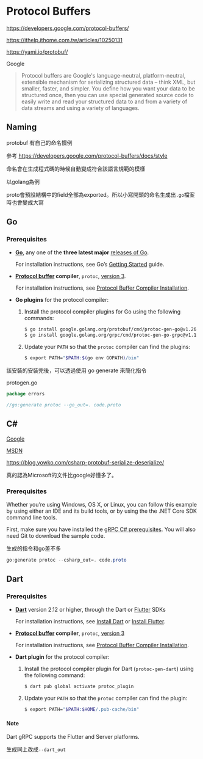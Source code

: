 # Protocol Buffers

https://developers.google.com/protocol-buffers/

https://ithelp.ithome.com.tw/articles/10250131

https://yami.io/protobuf/

Google

> Protocol buffers are Google's language-neutral, platform-neutral, extensible mechanism for serializing structured data – think XML, but smaller, faster, and simpler. You define how you want your data to be structured once, then you can use special generated source code to easily write and read your structured data to and from a variety of data streams and using a variety of languages.



## Naming

protobuf 有自己的命名慣例

參考 https://developers.google.com/protocol-buffers/docs/style



命名會在生成程式碼的時候自動變成符合該語言規範的模樣

以golang為例

proto會預設結構中的field全部為exported。所以小寫開頭的命名生成出`.go`檔案時也會變成大寫

## Go



### Prerequisites

- **[Go](https://golang.org/)**, any one of the **three latest major** [releases of Go](https://golang.org/doc/devel/release.html).

  For installation instructions, see Go’s [Getting Started](https://golang.org/doc/install) guide.

- **[Protocol buffer](https://developers.google.com/protocol-buffers) compiler**, `protoc`, [version 3](https://developers.google.com/protocol-buffers/docs/proto3).

  For installation instructions, see [Protocol Buffer Compiler Installation](https://grpc.io/docs/protoc-installation/).

- **Go plugins** for the protocol compiler:

  1. Install the protocol compiler plugins for Go using the following commands:

     ```sh
     $ go install google.golang.org/protobuf/cmd/protoc-gen-go@v1.26
     $ go install google.golang.org/grpc/cmd/protoc-gen-go-grpc@v1.1
     ```

  2. Update your `PATH` so that the `protoc` compiler can find the plugins:

     ```sh
     $ export PATH="$PATH:$(go env GOPATH)/bin"
     ```





該安裝的安裝完後，可以透過使用 go generate 來簡化指令



protogen.go

```go
package errors

//go:generate protoc --go_out=. code.proto
```



## C#

[Google](https://developers.google.com/protocol-buffers/docs/csharptutorial)

[MSDN](https://docs.microsoft.com/zh-tw/aspnet/core/grpc/?view=aspnetcore-5.0)

https://blog.yowko.com/csharp-protobuf-serialize-deserialize/

真的認為Microsoft的文件比google好懂多了。



### Prerequisites

Whether you’re using Windows, OS X, or Linux, you can follow this example by using either an IDE and its build tools, or by using the the .NET Core SDK command line tools.

First, make sure you have installed the [gRPC C# prerequisites](https://github.com/grpc/grpc/blob/v1.41.0/src/csharp/README.md#prerequisites). You will also need Git to download the sample code.



生成的指令和go差不多

```powershell
go:generate protoc --csharp_out=. code.proto
```



## Dart

### Prerequisites

- **[Dart](https://dart.dev/)** version 2.12 or higher, through the Dart or [Flutter](https://flutter.dev/) SDKs

  For installation instructions, see [Install Dart](https://dart.dev/install) or [Install Flutter](https://flutter.dev/docs/get-started/install).

- **[Protocol buffer](https://developers.google.com/protocol-buffers) compiler**, `protoc`, [version 3](https://developers.google.com/protocol-buffers/docs/proto3)

  For installation instructions, see [Protocol Buffer Compiler Installation](https://grpc.io/docs/protoc-installation/).

- **Dart plugin** for the protocol compiler:

  1. Install the protocol compiler plugin for Dart (`protoc-gen-dart`) using the following command:

     ```sh
     $ dart pub global activate protoc_plugin
     ```

  2. Update your `PATH` so that the `protoc` compiler can find the plugin:

     ```sh
     $ export PATH="$PATH:$HOME/.pub-cache/bin"
     ```

#### Note

Dart gRPC supports the Flutter and Server platforms.



生成同上改成`--dart_out`
